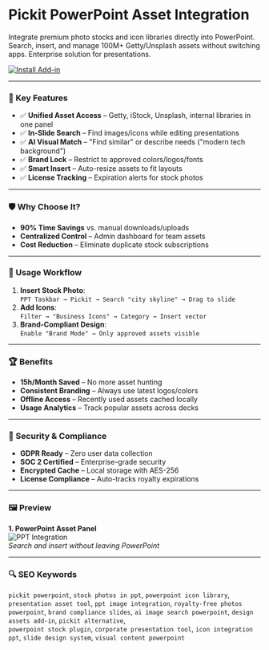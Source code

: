 # Pickit PowerPoint Asset Integration  
Integrate premium photo stocks and icon libraries directly into PowerPoint. Search, insert, and manage 100M+ Getty/Unsplash assets without switching apps. Enterprise solution for presentations.  

[![Install Add-in](https://img.shields.io/badge/Download-Pickit_Pro-0078D7)](#installation)  

---  

### 🎯 Key Features  
- ✅ **Unified Asset Access** – Getty, iStock, Unsplash, internal libraries in one panel  
- ✅ **In-Slide Search** – Find images/icons while editing presentations  
- ✅ **AI Visual Match** – "Find similar" or describe needs ("modern tech background")  
- ✅ **Brand Lock** – Restrict to approved colors/logos/fonts  
- ✅ **Smart Insert** – Auto-resize assets to fit layouts  
- ✅ **License Tracking** – Expiration alerts for stock photos  

---  

### 🛡 Why Choose It?  
- **90% Time Savings** vs. manual downloads/uploads  
- **Centralized Control** – Admin dashboard for team assets  
- **Cost Reduction** – Eliminate duplicate stock subscriptions  

---  

### 🧪 Usage Workflow  
1. **Insert Stock Photo**:  
   ```PPT Taskbar → Pickit → Search "city skyline" → Drag to slide```  
2. **Add Icons**:  
   ```Filter → "Business Icons" → Category → Insert vector```  
3. **Brand-Compliant Design**:  
   ```Enable "Brand Mode" → Only approved assets visible```  

---  

### 🏆 Benefits  
- **15h/Month Saved** – No more asset hunting  
- **Consistent Branding** – Always use latest logos/colors  
- **Offline Access** – Recently used assets cached locally  
- **Usage Analytics** – Track popular assets across decks  

---  

### 🔐 Security & Compliance  
- **GDPR Ready** – Zero user data collection  
- **SOC 2 Certified** – Enterprise-grade security  
- **Encrypted Cache** – Local storage with AES-256  
- **License Compliance** – Auto-tracks royalty expirations  

---  

### 🖼 Preview  

**1. PowerPoint Asset Panel**  
![PPT Integration](https://s.research.com/software/images/pickit/webp/04bed8a28ef84658beb0103a8e67cc99.webp)  
*Search and insert without leaving PowerPoint*  

 

---  

### 🔍 SEO Keywords  
`pickit powerpoint`, `stock photos in ppt`, `powerpoint icon library`, `presentation asset tool`, `ppt image integration`, `royalty-free photos powerpoint`, `brand compliance slides`, `ai image search powerpoint`, `design assets add-in`, `pickit alternative`,  
`powerpoint stock plugin`, `corporate presentation tool`, `icon integration ppt`, `slide design system`, `visual content powerpoint`  
